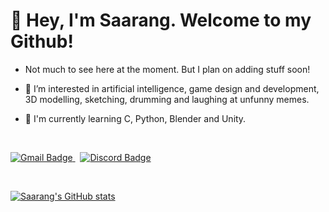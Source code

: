 # 👋 Hey, I'm Saarang. Welcome to my Github!
- Not much to see here at the moment. But I plan on adding stuff soon!
- 👀 I’m interested in artificial intelligence, game design and development, 3D modelling, sketching, drumming and laughing at unfunny memes.
- 📖 I'm currently learning C, Python, Blender and Unity.

  &nbsp;
<a href="mailto:saaranganand2013@gmail.com">
  <img src="https://img.shields.io/badge/Gmail-saaranganand2013%40gmail.com-orange?style=for-the-badge&logo=gmail&logoColor=white" alt="Gmail Badge"/>
  </a>
  &nbsp;
<a href="https://discordapp.com/users/359985187582378004">
  <img src="https://img.shields.io/badge/Discord-smuggler%232323-blue?style=for-the-badge&logo=discord&logoColor=white" alt="Discord Badge"/>
  </a>
  
  &nbsp;

[![Saarang's GitHub stats](https://github-readme-stats.vercel.app/api?username=saaranganand&theme=tokyonight)](https://github.com/anuraghazra/github-readme-stats)

<!---
saaranganand/saaranganand is a ✨ special ✨ repository because its `README.md` (this file) appears on your GitHub profile.
You can click the Preview link to take a look at your changes.
--->
